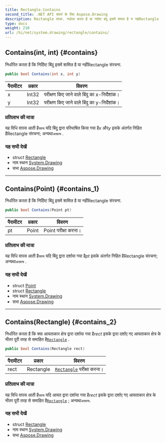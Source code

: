 ```yaml
---
title: Rectangle.Contains
second_title: .NET API संदर्भ के लिए Aspose.Drawing
description: Rectangle तरक. नर्धरत करत है क नर्दष्ट बंदु इसमें शमल है य नहंRectangle संरचन.
type: docs
weight: 210
url: /hi/net/system.drawing/rectangle/contains/
---
```

## Contains(int, int) {#contains}

निर्धारित करता है कि निर्दिष्ट बिंदु इसमें शामिल है या नहींRectangle संरचना.

```csharp
public bool Contains(int x, int y)
```

| पैरामीटर | प्रकार | विवरण |
| --- | --- | --- |
| x | Int32 | परीक्षण किए जाने वाले बिंदु का x-निर्देशांक। |
| y | Int32 | परीक्षण किए जाने वाले बिंदु का y-निर्देशांक। |

### प्रतिलाभ की मात्रा

यह विधि वापस आती है`सत्य` यदि बिंदु द्वारा परिभाषित किया गया है*x* और*y* इसके अंतर्गत निहित हैRectangle संरचना; अन्यथा`असत्य` .

### यह सभी देखें

* struct [Rectangle](../)
* नाम स्थान [System.Drawing](../../rectangle/)
* सभा [Aspose.Drawing](../../../)

---

## Contains(Point) {#contains_1}

निर्धारित करता है कि निर्दिष्ट बिंदु इसमें शामिल है या नहींRectangle संरचना.

```csharp
public bool Contains(Point pt)
```

| पैरामीटर | प्रकार | विवरण |
| --- | --- | --- |
| pt | Point | Point परीक्षा करना। |

### प्रतिलाभ की मात्रा

यह विधि वापस आती है`सत्य` यदि बिंदु द्वारा दर्शाया गया है*pt* इसके अंतर्गत निहित हैRectangle संरचना; अन्यथा`असत्य` .

### यह सभी देखें

* struct [Point](../../point/)
* struct [Rectangle](../)
* नाम स्थान [System.Drawing](../../rectangle/)
* सभा [Aspose.Drawing](../../../)

---

## Contains(Rectangle) {#contains_2}

निर्धारित करता है कि क्या आयताकार क्षेत्र द्वारा दर्शाया गया है*rect* इसके द्वारा दर्शाए गए आयताकार क्षेत्र के भीतर पूरी तरह से समाहित है[`Rectangle`](../) .

```csharp
public bool Contains(Rectangle rect)
```

| पैरामीटर | प्रकार | विवरण |
| --- | --- | --- |
| rect | Rectangle | [`Rectangle`](../) परीक्षा करना। |

### प्रतिलाभ की मात्रा

यह विधि वापस आती है`सत्य` यदि आयत द्वारा दर्शाया गया है*rect* इसके द्वारा दर्शाए गए आयताकार क्षेत्र के भीतर पूरी तरह से समाहित है[`Rectangle`](../) ; अन्यथा`असत्य`.

### यह सभी देखें

* struct [Rectangle](../)
* नाम स्थान [System.Drawing](../../rectangle/)
* सभा [Aspose.Drawing](../../../)


